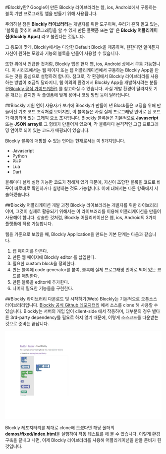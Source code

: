 #Blockly란?
Google이 만든 Blockly 라이브러리는 웹, ios, Android에서 구동하는 
블록 기반 프로그래밍 앱을 만들기 위해 사용됩니다.

주의하실 점은 **Blockly 라이브러리**는 개발자를 위한 도구이며,
우리가 흔히 알고 있는, '블록을 맞추어 프로그래밍을 할 수 있게 만든 플랫폼 또는 앱' 
은 **Blockly 어플리케이션(Blockly Apps)** 라고 불린다는 것입니다.

그 용도에 맞게, Blockly에서는 다양한 Default Block을 제공하며, 원한다면 얼마든지 
자신이 원하는 모양과 기능의 블록을 만들어 사용할 수 있습니다.

또한 위에서 언급한 것처럼, Blockly 앱은 현재 웹, ios, Android 상에서 구동 가능합니다. 이 시리즈에서는 웹 페이지 또는 웹 어플리케이션에서 구동하는 Blockly App을 만드는 것을 중심으로 설명하려 합니다. 참고로, 각
 환경에서 Blockly 라이브러리를 사용하는 방법이 조금씩 달라지니,
웹 이외의 환경에서 Blockly App을 개발하시려는 분들은[Blockly 공식 가이드(영문)](https://developers.google.com/blockly/guides/overview) 를 참고하실 수 있습니다.
 사실 개발 환경이 달라져도 기본 개요는 같지만 각 플랫폼에 맞게 용어나 코딩 방법 등이 달라집니다.
 
 ##Blockly 지원 언어
 사용자가 보기에 Blockly가 만들어 낸 Block들은 코딩을 위해 만들어진 기초 코드 조각처럼 보이지만, 이 블록들은
 사실 실제 프로그래밍 언어로 된 코드가 매핑되어 있는 그래픽 요소 조각입니다. 
 Blockly 블록들은 기본적으로 **Javascript** 또는 **JSON array**로 그 형태가 만들어져 있으며, 각 블록마다 본격적인
고급 프로그래밍 언어로 되어 있는 코드가 매핑되어 있습니다.

Blockly 블록에 매핑할 수 있는 언어는 현재로서는 이 5가지입니다.

* Javascript
* Python
* PHP
* Lua
* Dart

블록마다 실제 실행 가능한 코드가 정해져 있기 때문에, 자신이 조합한
블록을 코드로 바꾸어 바로바로 확인하거나 실행하는 것도 가능합니다. 이에 대해서는
다른 항목에서 서술하겠습니다.

 ##Blockly 어플리케이션 개발 과정
 Blockly 라이브러리는 개발자를 위한 라이브러리이며, 그것이 실제로 활용되기 위해서는
 이 라이브러리를 이용해 어플리케이션을 만들어 사용해야 합니다. 상술한 것처럼, Blockly
 어플리케이션은 웹, ios, Android의 3가지 플랫폼에 적용 가능합니다.
 
웹을 기준으로 보았을 때, Blockly Application을 만드는 기본 단계는 다음과 같습니다.
1. 웹 페이지를 만든다.
2. 만든 웹 페이지에 Blockly editor 를 삽입한다.
3. 필요한 custom block을 정의한다.
4. 만든 블록에 code generator를 붙여, 블록에 실제 프로그래밍 언어로 되어 있는 코드를 매핑한다.
5. 만든 블록을 editor에 추가한다.
6. 나머지 필요한 기능들을 구현한다.

##Blockly 라이브러리 다운로드 및 시작하기(Web)
Blockly는 기본적으로 오픈소스 라이브러리입니다. [Blockly 공식 Github 레포지터리](https://github.com/google/blockly)
에서 소스를 clone 해 사용할 수 있습니다. Blockly는 서버의 개입 없이 client-side 에서 작동하며, 대부분의 경우 별다른 3rd-party dependency를 필요로 하지 않기 때문에, 
이렇게 소스코드를 다운받는 것으로 준비는 끝납니다.

![screenshot](img/fixed_demo.png)

Blockly 레포지터리를 제대로 clone해 오셨다면 해당 폴더의 **demos/fixed/index.html**을 실행하여 작동 테스트를 해 볼 수 있습니다.
이렇게 환경 구축을 끝내고 나면, 이제 Blockly 라이브러리를 사용해 어플리케이션을 만들 준비가 된 것입니다.